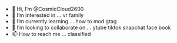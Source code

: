 - 👋 Hi, I’m @CosmicCloud2600
- 👀 I’m interested in ... vr family
- 🌱 I’m currently learning ... how to mod gtag
- 💞️ I’m looking to collaborate on ... ytube tiktok snapchat face book
- 📫 How to reach me ... classified

<!---
CosmicCloud2600/CosmicCloud2600 is a ✨ special ✨ repository because its `README.md` (this file) appears on your GitHub profile.
You can click the Preview link to take a look at your changes.
--->
